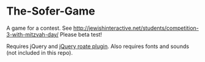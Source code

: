 The-Sofer-Game
==============

A game for a contest. See http://jewishinteractive.net/students/competition-3-with-mitzvah-day/
Please beta test!

Requires jQuery and [jQuery roate plugin](https://github.com/zachstronaut/jquery-animate-css-rotate-scale). Also requires fonts and sounds (not included in this repo).
